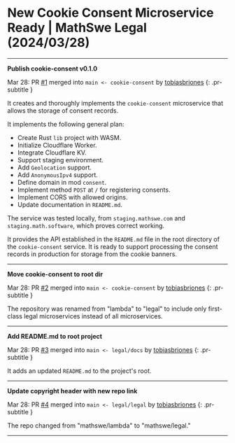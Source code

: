 <!-- Copyright (c) 2024 Tobias Briones. All rights reserved. -->
<!-- SPDX-License-Identifier: CC-BY-4.0 -->
<!-- This file is part of https://github.com/tobiasbriones/blog -->

# New Cookie Consent Microservice Ready | MathSwe Legal (2024/03/28)

---

**Publish cookie-consent v0.1.0**

Mar 28: PR [#1](https://github.com/mathswe/legal/pull/1) merged
into `main <- cookie-consent`
by [tobiasbriones](https://github.com/tobiasbriones)
{: .pr-subtitle }

It creates and thoroughly implements the `cookie-consent` microservice that
allows the storage of consent records.

It implements the following general plan:

- Create Rust `lib` project with WASM.
- Initialize Cloudflare Worker.
- Integrate Cloudflare KV.
- Support staging environment.
- Add `Geolocation` support.
- Add `AnonymousIpv4` support.
- Define domain in mod `consent`.
- Implement method `POST` at `/` for registering consents.
- Implement CORS with allowed origins.
- Update documentation in `README.md`.

The service was tested locally, from `staging.mathswe.com` and
`staging.math.software`, which proves correct working.

It provides the API established in the `README.md` file in the root directory of
the `cookie-consent` service. It is ready to support processing the consent
records in production for storage from the cookie banners.

---

**Move cookie-consent to root dir**

Mar 28: PR [#2](https://github.com/mathswe/legal/pull/2) merged
into `main <- cookie-consent`
by [tobiasbriones](https://github.com/tobiasbriones)
{: .pr-subtitle }

The repository was renamed from "lambda" to "legal" to include only first-class
legal microservices instead of all microservices.


---

**Add README.md to root project**

Mar 28: PR [#3](https://github.com/mathswe/legal/pull/3) merged
into `main <- legal/docs` by [tobiasbriones](https://github.com/tobiasbriones)
{: .pr-subtitle }

It adds an updated `README.md` to the project's root.


---

**Update copyright header with new repo link**

Mar 28: PR [#4](https://github.com/mathswe/legal/pull/4) merged
into `main <- legal/legal` by [tobiasbriones](https://github.com/tobiasbriones)
{: .pr-subtitle }

The repo changed from "mathswe/lambda" to "mathswe/legal."

---
